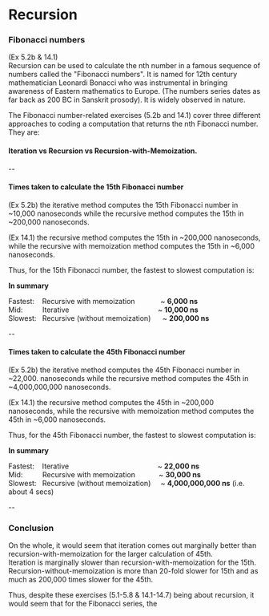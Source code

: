 <h1>Recursion</h1>

<h3>Fibonacci numbers</h3> (Ex 5.2b & 14.1)
<br/>Recursion can be used to calculate the nth number in a famous sequence of numbers called the "Fibonacci numbers". It is named for 12th century mathematician Leonardi Bonacci who was instrumental in bringing awareness of Eastern mathematics to Europe. (The numbers series dates as far back as 200 BC in Sanskrit prosody). It is widely observed in nature.

The Fibonacci number-related exercises (5.2b and 14.1) cover three different approaches to coding a computation that returns the nth Fibonacci number. They are:<br/>

<h4>Iteration vs Recursion vs Recursion-with-Memoization.</h4>

--

<h4>Times taken to calculate the 15th Fibonacci number</h4>


(Ex 5.2b) the iterative method computes the 15th Fibonacci number in ~10,000
nanoseconds while the recursive method computes the 15th in ~200,000 nanoseconds.

(Ex 14.1) the recursive method computes the 15th in ~200,000 nanoseconds, while
the recursive with memoization method computes the 15th in ~6,000 nanoseconds.

Thus, for the 15th Fibonacci number, the fastest to slowest computation is:

**In summary**

Fastest:&nbsp;&nbsp;&nbsp;&nbsp;Recursive with memoization&nbsp;&nbsp;&nbsp;&nbsp;&nbsp;&nbsp;&nbsp;&nbsp;&nbsp;&nbsp;&nbsp;&nbsp; ~ **6,000 ns**<br/>
Mid:&nbsp;&nbsp;&nbsp;&nbsp;&nbsp;&nbsp;&nbsp;&nbsp;&nbsp;&nbsp;Iterative&nbsp;&nbsp;&nbsp;&nbsp;&nbsp;&nbsp;&nbsp;&nbsp;&nbsp;&nbsp;&nbsp;&nbsp;&nbsp;&nbsp;&nbsp;&nbsp;&nbsp;&nbsp;&nbsp;&nbsp;&nbsp;&nbsp;&nbsp;&nbsp;&nbsp;&nbsp;&nbsp;&nbsp;&nbsp;&nbsp;&nbsp;&nbsp;&nbsp;&nbsp;&nbsp;&nbsp;&nbsp;&nbsp;&nbsp;&nbsp;&nbsp;&nbsp;&nbsp;&nbsp; ~ **10,000 ns**<br/>
Slowest:&nbsp;&nbsp;&nbsp;Recursive (without memoization)&nbsp;&nbsp;&nbsp;&nbsp;&nbsp;&nbsp;~ **200,000 ns**<br/>

--

<h4>Times taken to calculate the 45th Fibonacci number</h4>


(Ex 5.2b) the iterative method computes the 45th Fibonacci number in ~22,000.
nanoseconds while the recursive method computes the 45th in ~4,000,000,000 nanoseconds.

(Ex 14.1) the recursive method computes the 45th in ~200,000 nanoseconds, while
the recursive with memoization method computes the 45th in ~6,000 nanoseconds.

Thus, for the 45th Fibonacci number, the fastest to slowest computation is:

**In summary**

Fastest:&nbsp;&nbsp;&nbsp;&nbsp;Iterative&nbsp;&nbsp;&nbsp;&nbsp;&nbsp;&nbsp;&nbsp;&nbsp;&nbsp;&nbsp;&nbsp;&nbsp;&nbsp;&nbsp;&nbsp;&nbsp;&nbsp;&nbsp;&nbsp;&nbsp;&nbsp;&nbsp;&nbsp;&nbsp;&nbsp;&nbsp;&nbsp;&nbsp;&nbsp;&nbsp;&nbsp;&nbsp;&nbsp;&nbsp;&nbsp;&nbsp;&nbsp;&nbsp;&nbsp;&nbsp;&nbsp;&nbsp;&nbsp;&nbsp;&nbsp;~ **22,000 ns**<br/>
Mid:&nbsp;&nbsp;&nbsp;&nbsp;&nbsp;&nbsp;&nbsp;&nbsp;&nbsp;&nbsp;Recursive with memoization&nbsp;&nbsp;&nbsp;&nbsp;&nbsp;&nbsp;&nbsp;&nbsp;&nbsp;&nbsp;&nbsp;&nbsp;~ **30,000 ns**<br/>
Slowest:&nbsp;&nbsp;&nbsp;Recursive (without memoization)&nbsp;&nbsp;&nbsp;&nbsp;&nbsp;~ **4,000,000,000 ns** (i.e. about 4 secs)<br/>

--

<h3>Conclusion</h3>

On the whole, it would seem that iteration comes out marginally better than
recursion-with-memoization for the larger calculation of 45th.<br/> Iteration is
marginally slower than recursion-with-memoization for the 15th.<br/>
Recursion-without-memoization is more than 20-fold slower for 15th and as
much as 200,000 times slower for the 45th.

Thus, despite these exercises (5.1-5.8 & 14.1-14.7) being about recursion, it would seem that for the Fibonacci series, the
